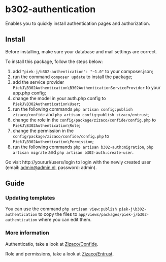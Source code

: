 # b302-authentication
Enables you to quickly install authentication pages and authorization.

## Install

Before installing, make sure your database and mail settings are correct.

To install this package, follow the steps below:

1. add ``"piek-j/b302-authentication": "~1.0"`` to your composer.json;
2. run the command ``composer update`` to install the package;
3. add the service provider ``PiekJ\B302Authentication\B302AuthenticationServiceProvider`` to your app.php config;
4. change the model in your auth.php config to ``PiekJ\B302Authentication\User``;
5. run the following commands ``php artisan config:publish zizaco/confide`` and ``php artisan config:publish zizaco/entrust``;
6. change the role in the ``config/package/zizaco/confide/config.php`` to ``PiekJ\B302Authentication\Role``;
7. change the permission in the ``config/package/zizaco/confide/config.php`` to ``PiekJ\B302Authentication\Permission``;
8. run the following commands ``php artisan b302-auth:migration``, ``php artisan migrate`` and ``php artisan b302-auth:create-user``.

Go visit http://yoururl/users/login to login with the newly created user (email: admin@admin.nl, password: admin).

## Guide

### Updating templates

You can use the command ``php artisan view:publish piek-j\b302-authentication`` to copy the files to ``app/views/packages/piek-j/b302-authentication`` where you can edit them.

### More information

Authenticatio, take a look at [Zizaco/Confide](https://github.com/Zizaco/confide).

Role and permissions, take a look at [Zizaco/Entrust](https://github.com/Zizaco/entrust/tree/1.0).